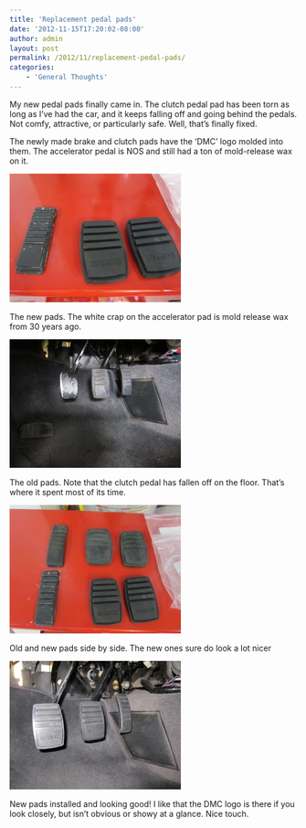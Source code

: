 ```yaml
---
title: 'Replacement pedal pads'
date: '2012-11-15T17:20:02-08:00'
author: admin
layout: post
permalink: /2012/11/replacement-pedal-pads/
categories:
    - 'General Thoughts'
---
```


My new pedal pads finally came in. The clutch pedal pad has been torn as long as I’ve had the car, and it keeps falling off and going behind the pedals. Not comfy, attractive, or particularly safe. Well, that’s finally fixed.

The newly made brake and clutch pads have the ‘DMC’ logo molded into them. The accelerator pedal is NOS and still had a ton of mold-release wax on it.

[![](/assets/images/2012/11/IMG_3551-300x225.jpg "IMG_3551")](/assets/images/2012/11/IMG_3551.jpg)

The new pads. The white crap on the accelerator pad is mold release wax from 30 years ago.

[![](/assets/images/2012/11/IMG_3556-300x225.jpg "IMG_3556")](/assets/images/2012/11/IMG_3556.jpg)

The old pads. Note that the clutch pedal has fallen off on the floor. That’s where it spent most of its time.

[![](/assets/images/2012/11/IMG_3559-300x225.jpg "IMG_3559")](/assets/images/2012/11/IMG_3559.jpg)

Old and new pads side by side. The new ones sure do look a lot nicer

[![](/assets/images/2012/11/IMG_3560-300x225.jpg "IMG_3560")](/assets/images/2012/11/IMG_3560.jpg)

New pads installed and looking good! I like that the DMC logo is there if you look closely, but isn’t obvious or showy at a glance. Nice touch.